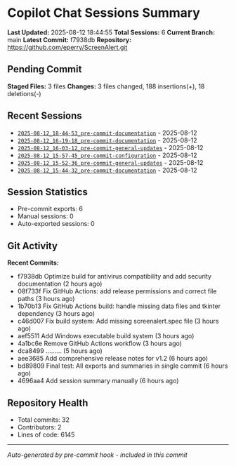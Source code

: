 # Copilot Chat Sessions Summary

**Last Updated:** 2025-08-12 18:44:55
**Total Sessions:** 6
**Current Branch:** main
**Latest Commit:** f7938db
**Repository:** https://github.com/eperry/ScreenAlert.git

## Pending Commit

**Staged Files:** 3 files
**Changes:**  3 files changed, 188 insertions(+), 18 deletions(-)

## Recent Sessions

- [`2025-08-12_18-44-53_pre-commit-documentation`](C:/Users/Ed/OneDrive/Documents/Development/ScreenAlert/docs/copilot-chats/2025-08-12_18-44-53_pre-commit-documentation.md) - 2025-08-12
- [`2025-08-12_16-19-18_pre-commit-documentation`](C:/Users/Ed/OneDrive/Documents/Development/ScreenAlert/docs/copilot-chats/2025-08-12_16-19-18_pre-commit-documentation.md) - 2025-08-12
- [`2025-08-12_16-03-12_pre-commit-general-updates`](C:/Users/Ed/OneDrive/Documents/Development/ScreenAlert/docs/copilot-chats/2025-08-12_16-03-12_pre-commit-general-updates.md) - 2025-08-12
- [`2025-08-12_15-57-45_pre-commit-configuration`](C:/Users/Ed/OneDrive/Documents/Development/ScreenAlert/docs/copilot-chats/2025-08-12_15-57-45_pre-commit-configuration.md) - 2025-08-12
- [`2025-08-12_15-52-36_pre-commit-general-updates`](C:/Users/Ed/OneDrive/Documents/Development/ScreenAlert/docs/copilot-chats/2025-08-12_15-52-36_pre-commit-general-updates.md) - 2025-08-12
- [`2025-08-12_15-44-32_pre-commit-documentation`](C:/Users/Ed/OneDrive/Documents/Development/ScreenAlert/docs/copilot-chats/2025-08-12_15-44-32_pre-commit-documentation.md) - 2025-08-12

## Session Statistics

- Pre-commit exports: 6
- Manual sessions: 0
- Auto-exported sessions: 0

## Git Activity

**Recent Commits:**
- f7938db Optimize build for antivirus compatibility and add security documentation (2 hours ago)
- 08f733f Fix GitHub Actions: add release permissions and correct file paths (3 hours ago)
- 1b70b13 Fix GitHub Actions build: handle missing data files and tkinter dependency (3 hours ago)
- c46d007  Fix build system: Add missing screenalert.spec file (3 hours ago)
- aef5511  Add Windows executable build system (3 hours ago)
- 4a1bc6e  Remove GitHub Actions workflow (3 hours ago)
- dca8499 ......... (5 hours ago)
- aee3685  Add comprehensive release notes for v1.2 (6 hours ago)
- bd89809  Final test: All exports and summaries in single commit (6 hours ago)
- 4696aa4 Add session summary manually (6 hours ago)

## Repository Health

- Total commits: 32
- Contributors: 2
- Lines of code: 6145

---
*Auto-generated by pre-commit hook - included in this commit*
